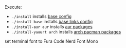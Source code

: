 Execute:
* `./install` installs [base config](./base.yaml)
* `./install base` installs [base links config](./dotbot-profiles/base.yaml)
* `./install-aur aur` installs [aur packages](./dotbot-profiles/aur.yaml)
* `./install-yaourt arch` installs [arch pacman packages](./dotbot-profiles/arch.yaml)
 
set terminal font to Fura Code Nerd Font Mono
